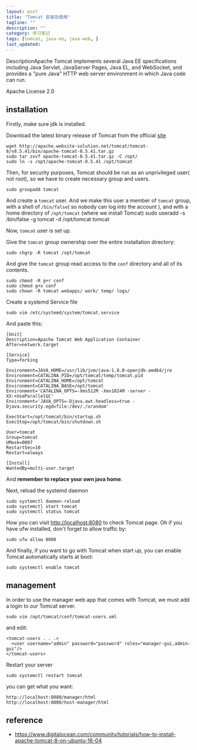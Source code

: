 ```yaml
---
layout: post
title: "Tomcat 安装及使用"
tagline: ""
description: ""
category: 学习笔记
tags: [tomcat, java-ee, java-web, ]
last_updated:
---
```


DescriptionApache Tomcat implements several Java EE specifications including Java Servlet, JavaServer Pages, Java EL, and WebSocket, and provides a "pure Java" HTTP web server environment in which Java code can run.

Apache License 2.0

## installation
Firstly, make sure jdk is installed.

Download the latest binary release of Tomcat from the official [site](https://tomcat.apache.org/download-90.cgi)

    wget http://apache.website-solution.net/tomcat/tomcat-8/v8.5.41/bin/apache-tomcat-8.5.41.tar.gz
    sudo tar zxvf apache-tomcat-8.5.41.tar.gz -C /opt/
    sudo ln -s /opt/apache-tomcat-8.5.41 /opt/tomcat

Then, for security purposes, Tomcat should be run as an unprivileged user( not root), so we have to create necessary group and users.

    sudo groupadd tomcat

And create a `tomcat` user. And we make this user a member of `tomcat` group, with a shell of `/bin/false`( so nobody can log into the account ), and with a home directory of `/opt/tomcat` (where we install Tomcat)
    sudo useradd -s /bin/false -g tomcat -d /opt/tomcat tomcat

Now, `tomcat` user is set up.

Give the `tomcat` group ownership over the entire installation directory:

    sudo chgrp -R tomcat /opt/tomcat

And give the `tomcat` group read access to the `conf` directory and all of its contents.

    sudo chmod -R g+r conf
    sudo chmod g+x conf
    sudo chown -R tomcat webapps/ work/ temp/ logs/

Create a systemd Service file

    sudo vim /etc/systemd/system/tomcat.service

And paste this:

    [Unit]
    Description=Apache Tomcat Web Application Container
    After=network.target

    [Service]
    Type=forking

    Environment=JAVA_HOME=/usr/lib/jvm/java-1.8.0-openjdk-amd64/jre
    Environment=CATALINA_PID=/opt/tomcat/temp/tomcat.pid
    Environment=CATALINA_HOME=/opt/tomcat
    Environment=CATALINA_BASE=/opt/tomcat
    Environment='CATALINA_OPTS=-Xms512M -Xmx1024M -server -XX:+UseParallelGC'
    Environment='JAVA_OPTS=-Djava.awt.headless=true -Djava.security.egd=file:/dev/./urandom'

    ExecStart=/opt/tomcat/bin/startup.sh
    ExecStop=/opt/tomcat/bin/shutdown.sh

    User=tomcat
    Group=tomcat
    UMask=0007
    RestartSec=10
    Restart=always

    [Install]
    WantedBy=multi-user.target

And **remember to replace your own java home**.

Next, reload the systemd daemon

    sudo systemctl daemon-reload
    sudo systemctl start tomcat
    sudo systemctl status tomcat

How you can visit <http://localhost:8080> to check Tomcat page. Oh if you have ufw installed, don't forget to allow traffic by:

    sudo ufw allow 8080

And finally, if you want to go with Tomcat when start up, you can enable Tomcat automatically starts at boot:

    sudo systemctl enable tomcat


## management
In order to use the manager web app that comes with Tomcat, we must add a login to our Tomcat server.

    sudo vim /opt/tomcat/conf/tomcat-users.xml

and edit:

    <tomcat-users . . .>
      <user username="admin" password="password" roles="manager-gui,admin-gui"/>
    </tomcat-users>

Restart your server

    sudo systemctl restart tomcat

you can get what you want:

    http://localhost:8080/manager/html
    http://localhost:8080/host-manager/html

## reference

- <https://www.digitalocean.com/community/tutorials/how-to-install-apache-tomcat-8-on-ubuntu-16-04>
